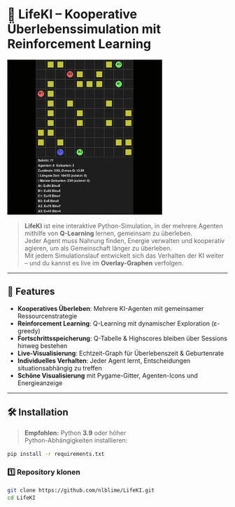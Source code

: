 # 🧠 LifeKI – Kooperative Überlebenssimulation mit Reinforcement Learning

![LifeKI Simulation](./docs/demo_vid.gif)

> **LifeKI** ist eine interaktive Python-Simulation, in der mehrere Agenten mithilfe von **Q-Learning** lernen, gemeinsam zu überleben.  
> Jeder Agent muss Nahrung finden, Energie verwalten und kooperativ agieren, um als Gemeinschaft länger zu überleben.  
> Mit jedem Simulationslauf entwickelt sich das Verhalten der KI weiter – und du kannst es live im **Overlay-Graphen** verfolgen.

---

## 🚀 Features
- **Kooperatives Überleben**: Mehrere KI-Agenten mit gemeinsamer Ressourcenstrategie  
- **Reinforcement Learning**: Q-Learning mit dynamischer Exploration (ε-greedy)  
- **Fortschrittsspeicherung**: Q-Tabelle & Highscores bleiben über Sessions hinweg bestehen  
- **Live-Visualisierung**: Echtzeit-Graph für Überlebenszeit & Geburtenrate  
- **Individuelles Verhalten**: Jeder Agent lernt, Entscheidungen situationsabhängig zu treffen  
- **Schöne Visualisierung** mit Pygame-Gitter, Agenten-Icons und Energieanzeige  

---

## 🛠 Installation

> **Empfohlen:** Python **3.9** oder höher  
> Python-Abhängigkeiten installieren:

```bash
pip install -r requirements.txt
```

### 1️⃣ Repository klonen
```bash
git clone https://github.com/nlblime/LifeKI.git
cd LifeKI

